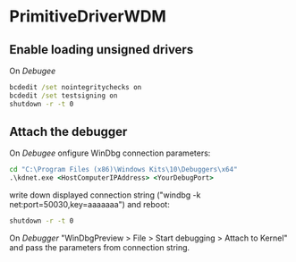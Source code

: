 # PrimitiveDriverWDM

## Enable loading unsigned drivers

On *Debugee*
```cmd
bcdedit /set nointegritychecks on
bcdedit /set testsigning on
shutdown -r -t 0
```

## Attach the debugger

On *Debugee* onfigure WinDbg connection parameters:
 ```cmd
 cd "C:\Program Files (x86)\Windows Kits\10\Debuggers\x64"
 .\kdnet.exe <HostComputerIPAddress> <YourDebugPort>
 ```
 write down displayed connection string ("windbg -k net:port=50030,key=aaaaaaa") and reboot:
 ```cmd
 shutdown -r -t 0
 ```
 On *Debugger* "WinDbgPreview > File > Start debugging > Attach to Kernel" and pass the parameters from connection string.
